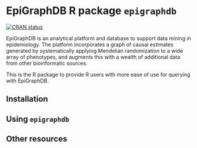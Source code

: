 # EpiGraphDB R package `epigraphdb`

<!-- badges: start -->
[![CRAN status](https://www.r-pkg.org/badges/version/epigraphdb)](https://cran.r-project.org/package=epigraphdb)
<!-- badges: end -->


EpiGraphDB is an analytical platform and database to support data mining in epidemiology. The platform incorporates a graph of causal estimates generated by systematically applying Mendelian randomization to a wide array of phenotypes, and augments this with a wealth of additional data from other bioinformatic sources.

This is the R package to provide R users with more ease of use for querying with EpiGraphDB.

## Installation

## Using `epigraphdb`

## Other resources

